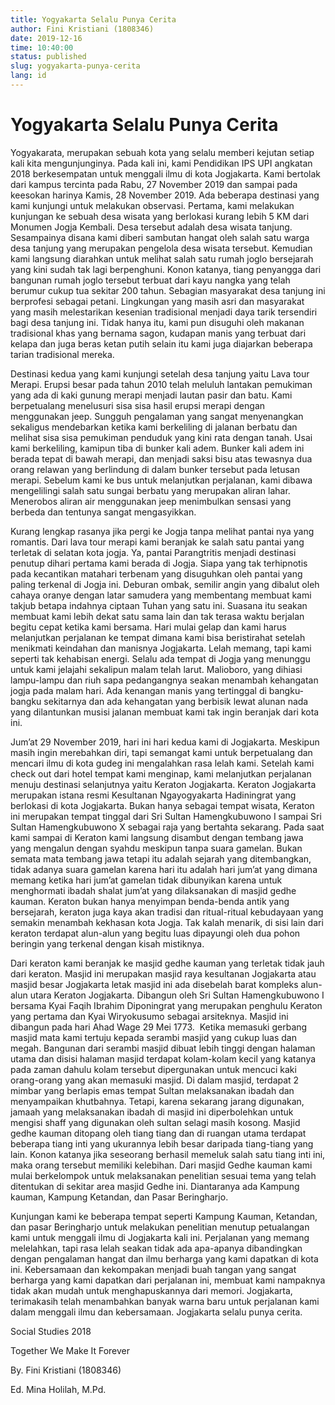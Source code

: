 ```yaml
---
title: Yogyakarta Selalu Punya Cerita
author: Fini Kristiani (1808346)
date: 2019-12-16
time: 10:40:00
status: published
slug: yogyakarta-punya-cerita
lang: id
---
```


# Yogyakarta Selalu Punya Cerita

Yogyakarata, merupakan sebuah kota yang selalu memberi kejutan setiap kali kita mengunjunginya. Pada kali ini, kami Pendidikan IPS UPI angkatan 2018 berkesempatan untuk menggali ilmu di kota Jogjakarta. Kami bertolak dari kampus tercinta pada Rabu, 27 November 2019 dan sampai pada keesokan harinya Kamis, 28 November 2019. Ada beberapa destinasi yang kami kunjungi untuk melakukan observasi. Pertama, kami melakukan kunjungan ke sebuah desa wisata yang berlokasi kurang lebih 5 KM dari Monumen Jogja Kembali. Desa tersebut adalah desa wisata tanjung. Sesampainya disana kami diberi sambutan hangat oleh salah satu warga desa tanjung yang merupakan pengelola desa wisata tersebut. Kemudian kami langsung diarahkan untuk melihat salah satu rumah joglo bersejarah yang kini sudah tak lagi berpenghuni. Konon katanya, tiang penyangga dari bangunan rumah joglo tersebut terbuat dari kayu nangka yang telah berumur cukup tua sekitar 200 tahun. Sebagian masyarakat desa tanjung ini berprofesi sebagai petani. Lingkungan yang masih asri dan masyarakat yang masih melestarikan kesenian tradisional menjadi daya tarik tersendiri bagi desa tanjung ini. Tidak hanya itu, kami pun disuguhi oleh makanan tradisional khas yang bernama sagon, kudapan manis yang terbuat dari kelapa dan juga beras ketan putih selain itu kami juga diajarkan beberapa tarian tradisional mereka.

Destinasi kedua yang kami kunjungi setelah desa tanjung yaitu Lava tour Merapi. Erupsi besar pada tahun 2010 telah meluluh lantakan pemukiman yang ada di kaki gunung merapi menjadi lautan pasir dan batu. Kami berpetualang menelusuri sisa sisa hasil erupsi merapi dengan menggunakan jeep. Sungguh pengalaman yang sangat menyenangkan sekaligus mendebarkan ketika kami berkeliling di jalanan berbatu dan melihat sisa sisa pemukiman penduduk yang kini rata dengan tanah. Usai kami berkeliling, kamipun tiba di bunker kali adem. Bunker kali adem ini berada tepat di bawah merapi, dan menjadi saksi bisu atas tewasnya dua orang relawan yang berlindung di dalam bunker tersebut pada letusan merapi. Sebelum kami ke bus untuk melanjutkan perjalanan, kami dibawa mengelilingi salah satu sungai berbatu yang merupakan aliran lahar. Menerobos aliran air menggunakan jeep menimbulkan sensasi yang berbeda dan tentunya sangat mengasyikkan.

Kurang lengkap rasanya jika pergi ke Jogja tanpa melihat pantai nya yang romantis. Dari lava tour merapi kami beranjak ke salah satu pantai yang terletak di selatan kota jogja. Ya, pantai Parangtritis menjadi destinasi penutup dihari pertama kami berada di Jogja. Siapa yang tak terhipnotis pada kecantikan matahari terbenam yang disuguhkan oleh pantai yang paling terkenal di Jogja ini. Deburan ombak, semilir angin yang dibalut oleh cahaya oranye dengan latar samudera yang membentang membuat kami takjub betapa indahnya ciptaan Tuhan yang satu ini. Suasana itu seakan membuat kami lebih dekat satu sama lain dan tak terasa waktu berjalan begitu cepat ketika kami bersama. Hari mulai gelap dan kami harus melanjutkan perjalanan ke tempat dimana kami bisa beristirahat setelah menikmati keindahan dan manisnya Jogjakarta. Lelah memang, tapi kami seperti tak kehabisan energi. Selalu ada tempat di Jogja yang menunggu untuk kami jelajahi sekalipun malam telah larut. Malioboro, yang dihiasi lampu-lampu dan riuh sapa pedangangnya seakan menambah kehangatan jogja pada malam hari. Ada kenangan manis yang tertinggal di bangku-bangku sekitarnya dan ada kehangatan yang berbisik lewat alunan nada yang dilantunkan musisi jalanan membuat kami tak ingin beranjak dari kota ini.

Jum’at 29 November 2019, hari ini hari kedua kami di Jogjakarta. Meskipun masih ingin merebahkan diri, tapi semangat kami untuk berpetualang dan mencari ilmu di kota gudeg ini mengalahkan rasa lelah kami. Setelah kami check out dari hotel tempat kami menginap, kami melanjutkan perjalanan menuju destinasi selanjutnya yaitu Keraton Jogjakarta. Keraton Jogjakarta merupakan istana resmi Kesultanan Ngayogyakarta Hadiningrat yang berlokasi di kota Jogjakarta. Bukan hanya sebagai tempat wisata, Keraton ini merupakan tempat tinggal dari Sri Sultan Hamengkubuwono I sampai Sri Sultan Hamengkubuwono X sebagai raja yang bertahta sekarang. Pada saat kami sampai di Keraton kami langsung disambut dengan tembang jawa yang mengalun dengan syahdu meskipun tanpa suara gamelan. Bukan semata mata tembang jawa tetapi itu adalah sejarah yang ditembangkan, tidak adanya suara gamelan karena hari itu adalah hari jum’at yang dimana memang ketika hari jum’at gamelan tidak dibunyikan karena untuk menghormati ibadah shalat jum’at yang dilaksanakan di masjid gedhe kauman. Keraton bukan hanya menyimpan benda-benda antik yang bersejarah, keraton juga kaya akan tradisi dan ritual-ritual kebudayaan yang semakin menambah kekhasan kota Jogja. Tak kalah menarik, di sisi lain dari keraton terdapat alun-alun yang begitu luas dipayungi oleh dua pohon beringin yang terkenal dengan kisah mistiknya.

Dari keraton kami beranjak ke masjid gedhe kauman yang terletak tidak jauh dari keraton. Masjid ini merupakan masjid raya kesultanan Jogjakarta atau masjid besar Jogjakarta letak masjid ini ada disebelah barat kompleks alun-alun utara Keraton Jogjakarta. Dibangun oleh Sri Sultan Hamengkubuwono I bersama Kyai Faqih Ibrahim Diponingrat yang merupakan penghulu Keraton yang pertama dan Kyai Wiryokusumo sebagai arsiteknya. Masjid ini dibangun pada hari Ahad Wage 29 Mei 1773.  Ketika memasuki gerbang masjid mata kami tertuju kepada serambi masjid yang cukup luas dan megah. Bangunan dari serambi masjid dibuat lebih tinggi dengan halaman utama dan disisi halaman masjid terdapat kolam-kolam kecil yang katanya pada zaman dahulu kolam tersebut dipergunakan untuk mencuci kaki orang-orang yang akan memasuki masjid. Di dalam masjid, terdapat 2 mimbar yang berlapis emas tempat Sultan melaksanakan ibadah dan menyampaikan khutbahnya. Tetapi, karena sekarang jarang digunakan, jamaah yang melaksanakan ibadah di masjid ini diperbolehkan untuk mengisi shaff yang digunakan oleh sultan selagi masih kosong. Masjid gedhe kauman ditopang oleh tiang tiang dan di ruangan utama terdapat beberapa tiang inti yang ukurannya lebih besar daripada tiang-tiang yang lain. Konon katanya jika seseorang berhasil memeluk salah satu tiang inti ini, maka orang tersebut memiliki kelebihan. Dari masjid Gedhe kauman kami mulai berkelompok untuk melaksanakan penelitian sesuai tema yang telah ditentukan di sekitar area masjid Gedhe ini. Diantaranya ada Kampung kauman, Kampung Ketandan, dan Pasar Beringharjo.

Kunjungan kami ke beberapa tempat seperti Kampung Kauman, Ketandan, dan pasar Beringharjo untuk melakukan penelitian menutup petualangan kami untuk menggali ilmu di Jogjakarta kali ini. Perjalanan yang memang melelahkan, tapi rasa lelah seakan tidak ada apa-apanya dibandingkan dengan pengalaman hangat dan ilmu berharga yang kami dapatkan di kota ini. Kebersamaan dan kekompakan menjadi buah tangan yang sangat berharga yang kami dapatkan dari perjalanan ini, membuat kami nampaknya tidak akan mudah untuk menghapuskannya dari memori. Jogjakarta, terimakasih telah menambahkan banyak warna baru untuk perjalanan kami dalam menggali ilmu dan kebersamaan. Jogjakarta selalu punya cerita.

Social Studies 2018

Together We Make It Forever

By. Fini Kristiani (1808346)

Ed. Mina Holilah, M.Pd.